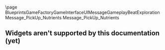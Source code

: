 \page BlueprintsGameFactoryGameInterfaceUIMessageGameplayBeatExplorationMessage_PickUp_Nutrients Message_PickUp_Nutrients
## Widgets aren't supported by this documentation (yet)
